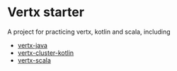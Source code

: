 # Vertx starter

A project for practicing vertx, kotlin and scala, including

- [vertx-java](./vertx-java/README.md)
- [vertx-cluster-kotlin](./vertx-cluster-kotlin/README.md)
- [vertx-scala](./vertx-scala/README.md)
